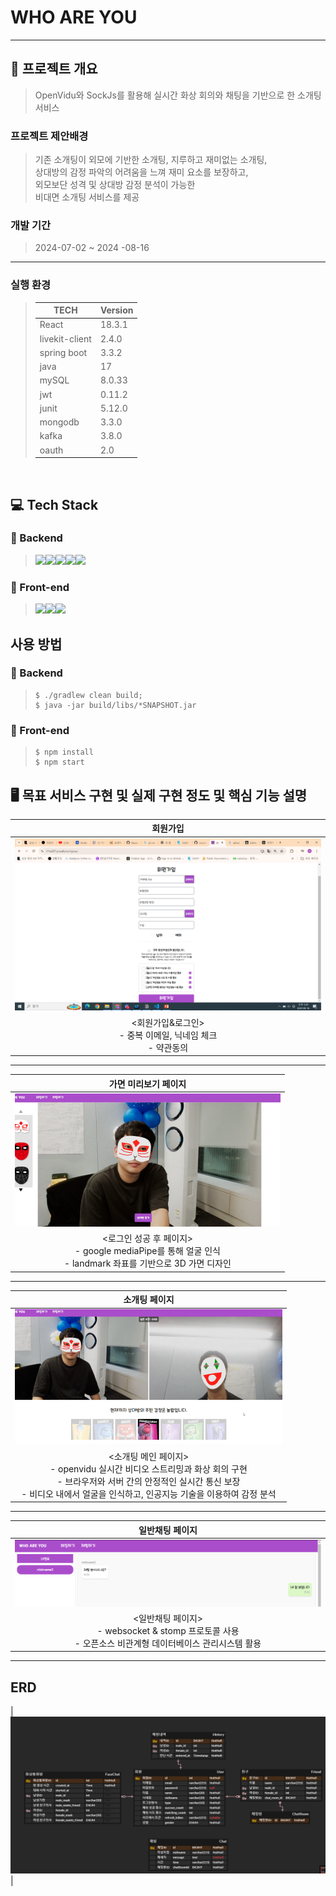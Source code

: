 # WHO ARE YOU
<hr>

##  🎥 프로젝트 개요
> OpenVidu와 SockJs를 활용해 실시간 화상 회의와 채팅을 기반으로 한 소개팅 서비스

### 프로젝트 제안배경
> 기존 소개팅이 외모에 기반한 소개팅, 지루하고 재미없는 소개팅,<br/> 상대방의 감정 파악의 어려움을 느껴 재미 요소를 보장하고,<br/> 외모보단 성격 및 상대방 감정 분석이 가능한 <br/> 비대면 소개팅 서비스를 제공

### 개발 기간
> 2024-07-02 ~ 2024 -08-16

<hr>

### 실행 환경 
> |   TECH    | Version  |
> | --------- | ---------|
> |   React  |  18.3.1 |
> |   livekit-client     |  2.4.0  |
> |   spring boot   | 3.3.2  |
> |    java  | 17 |
> |    mySQL  | 8.0.33  |
> |   jwt  | 0.11.2  |
> |   junit | 5.12.0   |
> |   mongodb  | 3.3.0   |
> |   kafka  | 3.8.0   |
> |   oauth  | 2.0   |


</br>

## 💻 Tech Stack
### 🔐 Backend
><img src="https://img.shields.io/badge/java-007396?style=for-the-badge&logo=java&logoColor=white"><img src="https://img.shields.io/badge/mysql-4479A1?style=for-the-badge&logo=mysql&logoColor=white"><img src="https://img.shields.io/badge/mongoDB-47A248?style=for-the-badge&logo=MongoDB&logoColor=white"><img src="https://img.shields.io/badge/spring-6DB33F?style=for-the-badge&logo=spring&logoColor=white"><img src="https://img.shields.io/badge/amazonaws-232F3E?style=for-the-badge&logo=amazonaws&logoColor=white"> 


### 🌅 Front-end
>   <img src="https://img.shields.io/badge/javascript-F7DF1E?style=for-the-badge&logo=javascript&logoColor=black"><img src="https://img.shields.io/badge/react-61DAFB?style=for-the-badge&logo=react&logoColor=black"><img src="https://img.shields.io/badge/bootstrap-7952B3?style=for-the-badge&logo=bootstrap&logoColor=white">  

## 사용 방법
### 🔐 Backend
> ```
> $ ./gradlew clean build;
> $ java -jar build/libs/*SNAPSHOT.jar
> ```
### 🌅 Front-end
> ```
> $ npm install
> $ npm start
> ```


## 🖥️ 목표 서비스 구현 및 실제 구현 정도 및 핵심 기능 설명

|회원가입|
| :---: |
|![회원가입](./frontend/src/assets/signup.png)|
|<회원가입&로그인> <br/> - 중복 이메일, 닉네임 체크 <br /> - 약관동의 |
<hr>

|가면 미리보기 페이지|
| :---: |
|![영화 상세 페이지](./frontend/src/assets/previewpage.png)|
| <로그인 성공 후 페이지> <br /> - google mediaPipe를 통해 얼굴 인식 <br /> - landmark 좌표를 기반으로 3D 가면 디자인 <br />|
<hr>

|소개팅 페이지|
| :---: |
|![소개팅](./frontend/src/assets/mainpage.png)|
| <소개팅 메인 페이지> <br /> - openvidu 실시간 비디오 스트리밍과 화상 회의 구현 <br /> - 브라우저와 서버 간의 안정적인 실시간 통신 보장 <br /> - 비디오 내에서 얼굴을 인식하고, 인공지능 기술을 이용하여 감정 분석 <br />|
<hr>

|일반채팅 페이지|
| :---: |
|![일반채팅](./frontend/src/assets/chat.png)|
| <일반채팅 페이지> <br /> - websocket & stomp 프로토콜 사용 <br /> - 오픈소스 비관계형 데이터베이스 관리시스템 활용 <br />|
<hr>

## ERD
|![ERD](./frontend/src/assets/erd.png)|
